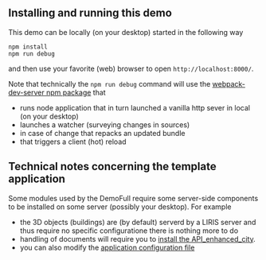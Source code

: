 ## Installing and running this demo

This demo can be locally (on your desktop) started in the following way
```
npm install
npm run debug     
```
and then use your favorite (web) browser to open
`http://localhost:8000/`.

Note that technically the `npm run debug` command will use the [webpack-dev-server npm package](https://github.com/webpack/webpack-dev-server) that
 - runs node application that in turn launched a vanilla http sever in local (on your desktop) 
 - launches a watcher (surveying changes in sources)
 - in case of change that repacks an updated bundle
 - that triggers a client (hot) reload 

## Technical notes concerning the template application
Some modules used by the DemoFull require some server-side components to be installed on
some server (possibly your desktop). For example
 * the 3D objects (buildings) are (by default) serverd by a LIRIS server
   and thus require no specific configuratione there is nothing more to do
 * handling of documents will require you to [install the API_enhanced_city](https://github.com/VCityTeam/UD-Serv/blob/master/API_Enhanced_City/INSTALL.md).
 * you can also modify the [application configuration file](assets/config/config.json)

